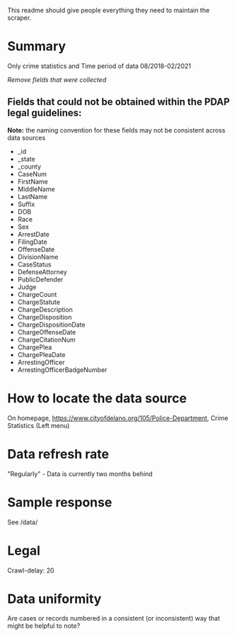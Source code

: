 This readme should give people everything they need to maintain the scraper.

# Summary
Only crime statistics and
Time period of data 08/2018-02/2021

_Remove fields that were collected_
## Fields that could not be obtained within the PDAP legal guidelines:
**Note:** the naming convention for these fields may not be consistent across data sources
* _id
* _state
* _county
* CaseNum
* FirstName
* MiddleName
* LastName
* Suffix
* DOB
* Race
* Sex
* ArrestDate
* FilingDate
* OffenseDate
* DivisionName
* CaseStatus
* DefenseAttorney
* PublicDefender
* Judge
* ChargeCount
* ChargeStatute
* ChargeDescription
* ChargeDisposition
* ChargeDispositionDate
* ChargeOffenseDate
* ChargeCitationNum
* ChargePlea
* ChargePleaDate
* ArrestingOfficer
* ArrestingOfficerBadgeNumber

# How to locate the data source
On homepage, https://www.cityofdelano.org/105/Police-Department, Crime Statistics (Left menu)

# Data refresh rate
"Regularly" - Data is currently two months behind

# Sample response
See /data/

# Legal
Crawl-delay: 20

# Data uniformity
Are cases or records numbered in a consistent (or inconsistent) way that might be helpful to note?
